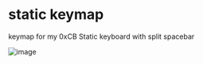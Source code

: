 # static keymap
keymap for my 0xCB Static keyboard with split spacebar

![image](https://github.com/drevilbones/static_keymap/assets/5510669/2c53ecf1-5ae3-44b5-98fb-a726c1760e01)
